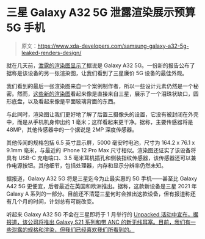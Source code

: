 # 三星 Galaxy A32 5G 泄露渲染展示预算 5G 手机

> 原文：<https://www.xda-developers.com/samsung-galaxy-a32-5g-leaked-renders-design/>

就在几天前，[泄露的渲染图显示了](https://www.xda-developers.com/samsung-galaxy-a32-5g-cheapest-5g-phone-leak/)据说是 Galaxy A32 5G。一份新的报告公布了据称是该设备的另一张渲染图，让我们看到了三星廉价 5G 设备的最佳外观。

我们看到的最后一张渲染图来自一个案例制作者，所以一些设计元素仍然是一个秘密。然而，[这些新的渲染图](https://www.voice.com/post/@onleaks/new-onleaks-leak-come-meet-samsungs-massive-new-galaxy-a32-smartphone-1606751650-1)看起来像是直接来自三星，展示了一个泪珠状缺口，圆形底盘，以及看起来像是平面玻璃背面的东西。

与此同时，渲染图让我们更好地了解了后置三摄像头的设置，它没有被封闭在外壳中，而是从手机机身伸出约 1 毫米；这样看起来更干净。据称，主要传感器将是 48MP，其他传感器中的一个据说是 2MP 深度传感器。

其他传闻的规格包括 6.5 英寸显示屏，5000 毫安时电池，尺寸为 164.2 x 76.1 x 9.1mm 毫米，与最近的 iPhone 12 Pro Max 尺寸相似。渲染图还证实了该设备将具有 USB-C 充电端口、3.5 毫米耳机插孔和侧装指纹传感器，该传感器还可以兼作电源按钮。其他细节，包括处理器，内存和显示分辨率仍然未知。

据报道，Galaxy A32 5G 将是三星迄今为止最实惠的 5G 手机——甚至比 Galaxy A42 5G 更便宜，后者最近在英国和欧洲推出。据称，这款新设备是三星 2021 年 Galaxy A 系列的一部分。目前还不清楚三星何时会推出这款设备，但有报道称还有几个月的时间，计划总有可能改变。

听起来 Galaxy A32 5G 不会在三星即将于 1 月举行的 [Unpacked 活动中宣布，据报道，该公司将推出 Galaxy S21 系列和带 ANC 的新无线耳塞。目前，我们有一些泄露的规格和渲染，但我们已经喜欢我们所看到的。](https://www.xda-developers.com/samsung-galaxy-s21-z-fold-3-feature-s-pen-support-note-line-reportedly-discontinued/)